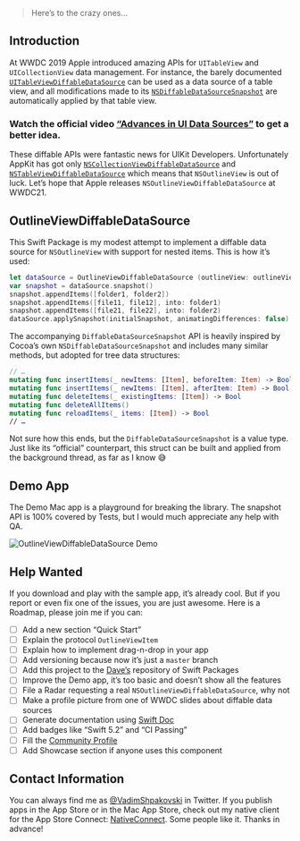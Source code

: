 > Here’s to the crazy ones…

## Introduction

At WWDC 2019 Apple introduced amazing APIs for `UITableView` and `UICollectionView`  data management. For instance, the barely documented [`UITableViewDiffableDataSource`](https://developer.apple.com/documentation/uikit/uitableviewdiffabledatasource) can be used as a data source of a table view, and all modifications made to its [`NSDiffableDataSourceSnapshot`](https://developer.apple.com/documentation/uikit/nsdiffabledatasourcesnapshot) are automatically applied by that table view.

### Watch the official video [“Advances in UI Data Sources”](https://developer.apple.com/videos/play/wwdc2019/220/) to get a better idea.

These diffable APIs were fantastic news for UIKit Developers. Unfortunately AppKit has got only [`NSCollectionViewDiffableDataSource`](https://developer.apple.com/documentation/appkit/nscollectionviewdiffabledatasource) and [`NSTableViewDiffableDataSource`](https://developer.apple.com/documentation/appkit/nstableviewdiffabledatasourcereference) which means that `NSOutlineView` is out of luck. Let’s hope that Apple releases `NSOutlineViewDiffableDataSource` at WWDC21.

## OutlineViewDiffableDataSource

This Swift Package is my modest attempt to implement a diffable data source for `NSOutlineView` with support for nested items. This is how it’s used:

```swift
let dataSource = OutlineViewDiffableDataSource (outlineView: outlineView)
var snapshot = dataSource.snapshot()
snapshot.appendItems([folder1, folder2])
snapshot.appendItems([file11, file12], into: folder1)
snapshot.appendItems([file21, file22], into: folder2)
dataSource.applySnapshot(initialSnapshot, animatingDifferences: false)
```

The accompanying `DiffableDataSourceSnapshot` API is heavily inspired by Cocoa’s own `NSDiffableDataSourceSnapshot` and includes many similar methods, but adopted for tree data structures:

```swift
// …
mutating func insertItems(_ newItems: [Item], beforeItem: Item) -> Bool
mutating func insertItems(_ newItems: [Item], afterItem: Item) -> Bool
mutating func deleteItems(_ existingItems: [Item]) -> Bool
mutating func deleteAllItems()
mutating func reloadItems(_ items: [Item]) -> Bool
// …
```

Not sure how this ends, but the `DiffableDataSourceSnapshot` is a value type. Just like its “official” counterpart, this struct can be built and applied from the background thread, as far as I know 😅 

## Demo App

The Demo Mac app is a playground for breaking the library. The snapshot API is 100% covered by Tests, but I would much appreciate any help with QA.

![OutlineViewDiffableDataSource Demo](Images/Demo-807 × 549@2x.png)

## Help Wanted

If you download and play with the sample app, it’s already cool. But if you report or even fix one of the issues, you are just awesome. Here is a Roadmap, please join me if you can:

- [ ] Add a new section “Quick Start”
- [ ] Explain the protocol `OutlineViewItem`
- [ ] Explain how to implement drag-n-drop in your app
- [ ] Add versioning because now it’s just a `master` branch
- [ ] Add this project to the [Dave’s](https://swiftpm.co) repository  of Swift Packages
- [ ] Improve the Demo app, it’s too basic and doesn’t show all the features
- [ ] File a Radar requesting a real `NSOutlineViewDiffableDataSource`, why not
- [ ] Make a profile picture from one of WWDC slides about diffable data sources
- [ ] Generate documentation using [Swift Doc](https://github.com/marketplace/actions/swift-doc)
- [ ] Add badges like “Swift 5.2” and “CI Passing”
- [ ] Fill the [Community Profile](https://github.com/shpakovski/OutlineViewDiffableDataSource/community)
- [ ] Add Showcase section if anyone uses this component

## Contact Information

You can always find me as [@VadimShpakovski](https://twitter.com/VadimShpakovski) in Twitter. If you publish apps in the App Store or in the Mac App Store, check out my native client for the App Store Connect: [NativeConnect](https://twitter.com/NativeConnect). Some people like it. Thanks in advance!
